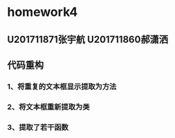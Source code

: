 # homework4
## U201711871张宇航 U201711860郝潇洒
## 代码重构
### 1、将重复的文本框显示提取为方法
### 2、将文本框重新提取为类
### 3、提取了若干函数